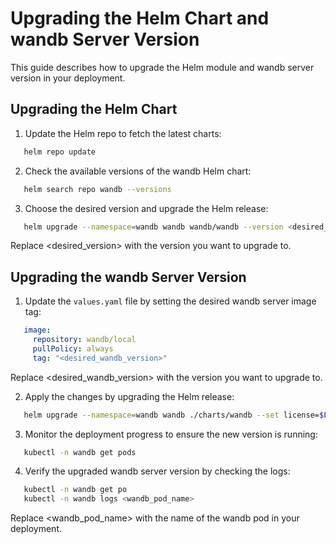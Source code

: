 # Upgrading the Helm Chart and wandb Server Version

This guide describes how to upgrade the Helm module and wandb server version in your deployment.

## Upgrading the Helm Chart

1. Update the Helm repo to fetch the latest charts:

```bash
   helm repo update
```
2. Check the available versions of the wandb Helm chart:

```bash
   helm search repo wandb --versions
```

3. Choose the desired version and upgrade the Helm release:

``` bash
   helm upgrade --namespace=wandb wandb wandb/wandb --version <desired_version> --set license=$LICENSE --set bucket=$BUCKET --set bucketRegion=$BUCKET_REGION
```
   Replace <desired_version> with the version you want to upgrade to.

## Upgrading the wandb Server Version

1. Update the `values.yaml` file by setting the desired wandb server image tag:
```yaml
   image:
     repository: wandb/local
     pullPolicy: always
     tag: "<desired_wandb_version>"
```

   Replace <desired_wandb_version> with the version you want to upgrade to.

2. Apply the changes by upgrading the Helm release:

```bash
   helm upgrade --namespace=wandb wandb ./charts/wandb --set license=$LICENSE --set bucket=$BUCKET --set bucketRegion=$BUCKET_REGION
```

3. Monitor the deployment progress to ensure the new version is running:

```bash
   kubectl -n wandb get pods
```

4. Verify the upgraded wandb server version by checking the logs:

```bash
   kubectl -n wandb get po
   kubectl -n wandb logs <wandb_pod_name>
```

   Replace <wandb_pod_name> with the name of the wandb pod in your deployment.
